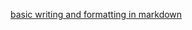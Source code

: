 [basic writing and formatting in markdown](https://docs.github.com/en/get-started/writing-on-github/getting-started-with-writing-and-formatting-on-github/basic-writing-and-formatting-syntax)

